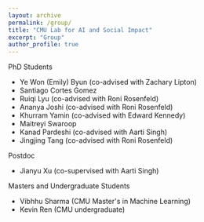 ```yaml
---
layout: archive
permalink: /group/
title: "CMU Lab for AI and Social Impact"
excerpt: "Group"
author_profile: true
---
```


PhD Students

* Ye Won (Emily) Byun (co-advised with Zachary Lipton)
* Santiago Cortes Gomez
* Ruiqi Lyu (co-advised with Roni Rosenfeld)
* Ananya Joshi (co-advised with Roni Rosenfeld)
* Khurram Yamin (co-advised with Edward Kennedy)
* Maitreyi Swaroop
* Kanad Pardeshi (co-advised with Aarti Singh)
* Jingjing Tang (co-advised with Roni Rosenfeld)

Postdoc
* Jianyu Xu (co-supervised with Aarti Singh)

Masters and Undergraduate Students
* Vibhhu Sharma (CMU Master's in Machine Learning)
* Kevin Ren (CMU undergraduate)
